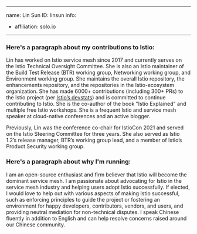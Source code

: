 -------------------------------------------------------------
name: Lin Sun
ID: linsun
info:
  - affiliation: solo.io
-------------------------------------------------------------

### Here's a paragraph about my contributions to Istio:

Lin has worked on Istio service mesh since 2017 and currently serves on the Istio Technical Oversight Committee. She is also an Istio maintainer of the Build Test Release (BTR) working group, Networking working group, and Environment working group. She maintains the overall Istio repository, the enhancements repository, and the repositories in the Istio-ecosystem organization. She has made 6000+ contributions (including 300+ PRs) to the Istio project (per [Istio’s devstats](https://istio.teststats.cncf.io/d/66/developer-activity-counts-by-companies)) and is committed to continue contributing to Istio. She is the co-author of the book "Istio Explained" and multiple free Istio workshops. She is a frequent Istio and service mesh speaker at cloud-native conferences and an active blogger.

Previously, Lin was the conference co-chair for IstioCon 2021 and served on the Istio Steering Committee for three years. She also served as Istio 1.2’s release manager, BTR’s working group lead, and a member of Istio’s Product Security working group.

### Here's a paragraph about why I'm running:

I am an open-source enthusiast and firm believer that Istio will become the dominant service mesh. I am passionate about advocating for Istio in the service mesh industry and helping users adopt Istio successfully. If elected, I would love to help out with various aspects of making Istio successful, such as enforcing principles to guide the project or fostering an environment for happy developers, contributors, vendors, and users, and providing neutral mediation for non-technical disputes. I speak Chinese fluently in addition to English and can help resolve concerns raised around our Chinese community.

